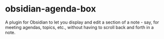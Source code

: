 # obsidian-agenda-box
A plugin for Obsidian to let you display and edit a section of a note - say, for meeting agendas, topics, etc., without having to scroll back and forth in a note.
